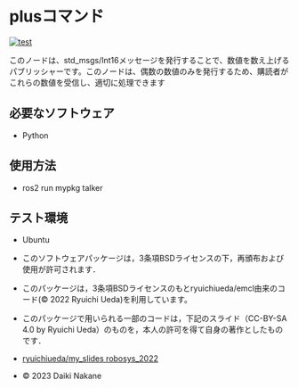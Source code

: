 # plusコマンド

[![test](https://github.com/DaikiNakane/Ros/actions/workflows/test.yml/badge.svg)](https://github.com/DaikiNakane/Ros/actions/workflows/test.yml)

このノードは、std_msgs/Int16メッセージを発行することで、数値を数え上げるパブリッシャーです。このノードは、偶数の数値のみを発行するため、購読者がこれらの数値を受信し、適切に処理できます

## 必要なソフトウェア
* Python

## 使用方法
* ros2 run mypkg talker

## テスト環境
* Ubuntu


* このソフトウェアパッケージは，3条項BSDライセンスの下，再頒布および使用が許可されます．
* このパッケージは，3条項BSDライセンスのもとryuichiueda/emcl由来のコード(© 2022 Ryuichi Ueda)を利用しています。
* このパッケージで用いられる一部のコードは，下記のスライド（CC-BY-SA 4.0 by Ryuichi Ueda）のものを，本人の許可を得て自身の著作としたものです．
* [ryuichiueda/my_slides robosys_2022](https://github.com/ryuichiueda/my_slides/tree/master/robosys_2022)
* © 2023 Daiki Nakane
